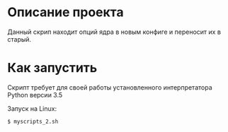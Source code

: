 # Описание проекта

Данный скрип находит опций ядра в новым конфиге и переносит их в старый.

# Как запустить

Скрипт требует для своей работы установленного интерпретатора Python версии 3.5

Запуск на Linux:

```bash
$ myscripts_2.sh
```
